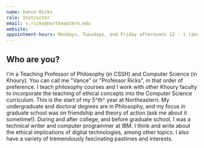 ```yaml
---
name: Vance Ricks
role: Instructor
email: v.ricks@northeastern.edu
website: 
appointment-hours: Mondays, Tuesdays, and Friday afternoons 12 - 1 (and by appointment at other times, if needed)
---
```

## Who are you?

I'm a Teaching Professor of Philosophy (in CSSH) and Computer Science
(in Khoury). You can call me "Vance" or "Professor Ricks", in that order
of preference. I teach philosophy courses and I work with other Khoury
faculty to incorporate the teaching of ethical concepts into the
Computer Science curriculum. This is the start of my 5^th^ year at
Northeastern. My undergraduate and doctoral degrees are in Philosophy,
and my focus in graduate school was on friendship and theory of action
(ask me about it sometime!). During and after college, and before
graduate school, I was a technical writer and computer programmer at
IBM. I think and write about the ethical implications of digital
technologies, among other topics. I also have a variety of tremendously
fascinating pastimes and interests.
